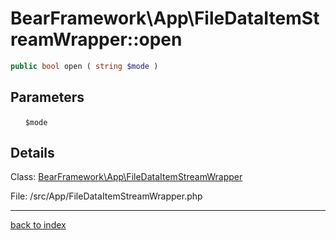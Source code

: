 # BearFramework\App\FileDataItemStreamWrapper::open

```php
public bool open ( string $mode )
```

## Parameters

&nbsp;&nbsp;&nbsp;&nbsp;&nbsp;&nbsp;`$mode`

## Details

Class: [BearFramework\App\FileDataItemStreamWrapper](bearframework.app.filedataitemstreamwrapper.class.md)

File: /src/App/FileDataItemStreamWrapper.php

---

[back to index](index.md)

